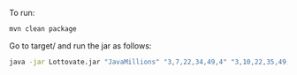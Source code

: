 To run:

```bash
mvn clean package
```

Go to target/ and run the jar as follows:

``` bash
java -jar Lottovate.jar "JavaMillions" "3,7,22,34,49,4" "3,10,22,35,49,2"
```